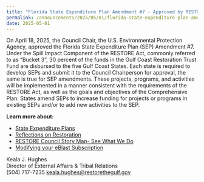 ```yaml
---
title: "Florida State Expenditure Plan Amendment #7 - Approved by RESTORE Council Chair"
permalink: /announcements/2025/05/01/florida-state-expenditure-plan-amendment-7/
date: 2025-05-01
---
```


On April 18, 2025, the Council Chair, the U.S. Environmental Protection Agency, approved the Florida State Expenditure Plan (SEP) Amendment #7. Under the Spill Impact Component of the RESTORE Act, commonly referred to as “Bucket 3”, 30 percent of the funds in the Gulf Coast Restoration Trust Fund are disbursed to the five Gulf Coast States. Each state is required to develop SEPs and submit it to the Council Chairperson for approval, the same is true for SEP amendments. These projects, programs, and activities will be implemented in a manner consistent with the requirements of the RESTORE Act, as well as the goals and objectives of the Comprehensive Plan. States amend SEPs to increase funding for projects or programs in existing SEPs and/or to add new activities to the SEP.

**Learn more about:**

- [State Expenditure Plans](/spill-impact-component/)
- [Reflections on Restoration](/reflections-on-restoration/)
- [RESTORE Council Story Map- See What We Do](https://restorethegulf.maps.arcgis.com/apps/MapSeries/index.html?appid=fc84cd0bac7540839a43b56936a529ca)
- [Modifying your eBlast Subscription](https://www.restorethegulf.gov/apps/eblast/ModifyInformation.aspx)

Keala J. Hughes  
Director of External Affairs & Tribal Relations  
(504) 717-7235
keala.hughes@restorethegulf.gov
